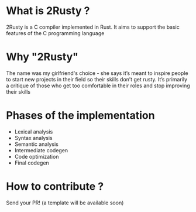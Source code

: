 # What is 2Rusty ? 

2Rusty is a C compiler implemented in Rust. It aims to support the basic features of the C programming language

# Why "2Rusty"

The name was my girlfriend's choice - she says it’s meant to inspire people to start new projects in their field so their skills don’t get rusty. It’s primarily a critique of those who get too comfortable in their roles and stop improving their skills

# Phases of the implementation

- Lexical analysis
- Syntax analysis
- Semantic analysis
- Intermediate codegen
- Code optimization
- Final codegen

# How to contribute ?

Send your PR! (a template will be available soon)
